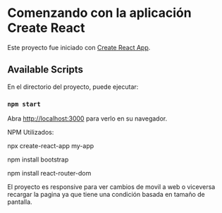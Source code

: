 # Comenzando con la aplicación Create React

Este proyecto fue iniciado con [Create React App](https://github.com/facebook/create-react-app).

## Available Scripts

En el directorio del proyecto, puede ejecutar:

### `npm start`

Abra [http://localhost:3000](http://localhost:3000) para verlo en su navegador.


<!-- ------------------------------- -->

NPM Utilizados:

npx create-react-app my-app

npm install bootstrap

npm install react-router-dom

<!-- ------------------------------- -->
El proyecto es responsive para ver cambios de movil a web o viceversa recargar la pagina ya que tiene una condición basada en tamaño de pantalla.




